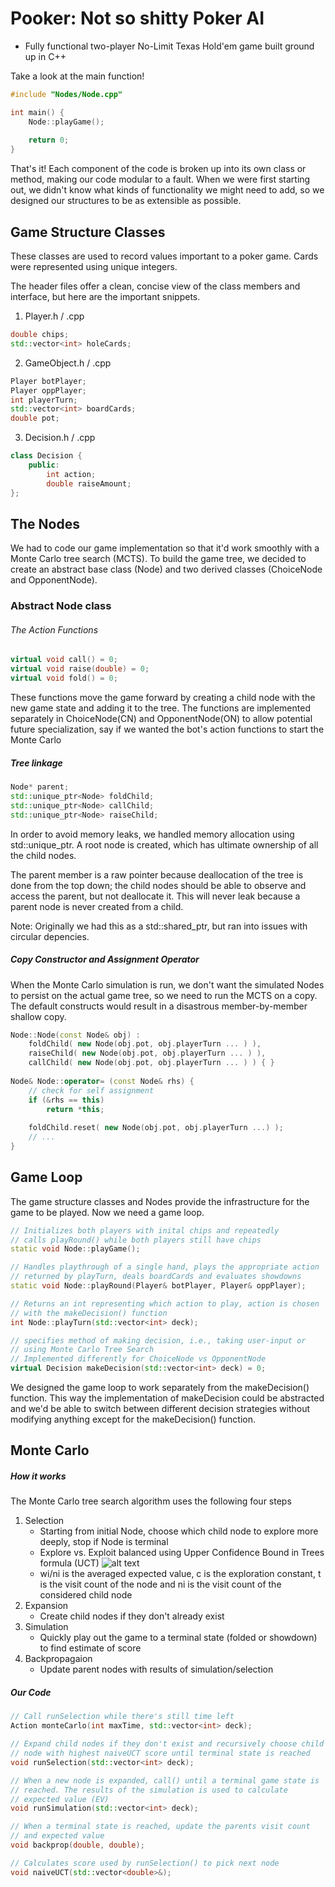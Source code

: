 # Pooker: Not so shitty Poker AI
* Fully functional two-player No-Limit Texas Hold'em game built ground up in C++

Take a look at the main function!
```cpp
#include "Nodes/Node.cpp"

int main() {
	Node::playGame();
	
	return 0;
}
```

That's it! Each component of the code is broken up into its own class or method, making our code modular to a fault. When we were first starting out, we didn't know what kinds of functionality we might need to add, so we designed our structures to be as extensible as possible.

## Game Structure Classes
These classes are used to record values important to a poker game. Cards were represented using unique integers.

The header files offer a clean, concise view of the class members and interface, but here are the important snippets.
1. Player.h / .cpp
```cpp
double chips;
std::vector<int> holeCards;
```
2. GameObject.h / .cpp
```cpp
Player botPlayer;
Player oppPlayer;
int playerTurn;
std::vector<int> boardCards;
double pot;
```
3. Decision.h / .cpp
```cpp
class Decision {
	public:
    	int action;
        double raiseAmount;
};
```
## The Nodes
We had to code our game implementation so that it'd work smoothly with a Monte Carlo tree search (MCTS). To build the game tree, we decided to create an abstract base class (Node) and two derived classes (ChoiceNode and OpponentNode).


### Abstract Node class
###### The Action Functions
```cpp
virtual void call() = 0;
virtual void raise(double) = 0;
virtual void fold() = 0;
```
These functions move the game forward by creating a child node with the new game state and adding it to the tree. The functions are implemented separately in ChoiceNode(CN) and OpponentNode(ON) to allow potential future specialization, say if we wanted the bot's action functions to start the Monte Carlo

##### Tree linkage
```cpp
Node* parent;
std::unique_ptr<Node> foldChild;
std::unique_ptr<Node> callChild;
std::unique_ptr<Node> raiseChild;
```

In order to avoid memory leaks, we handled memory allocation using std::unique_ptr. A root node is created, which has ultimate ownership of all the child nodes. 

The parent member is a raw pointer because deallocation of the tree is done from the top down; the child nodes should be able to observe and access the parent, but not deallocate it. This will never leak because a parent node is never created from a child.

Note: Originally we had this as a std::shared_ptr, but ran into issues with circular depencies.

##### Copy Constructor and Assignment Operator
When the Monte Carlo simulation is run, we don't want the simulated Nodes to persist on the actual game tree, so we need to run the MCTS on a copy. The default constructs would result in a disastrous member-by-member shallow copy.
```cpp
Node::Node(const Node& obj) :
	foldChild( new Node(obj.pot, obj.playerTurn ... ) ),
    raiseChild( new Node(obj.pot, obj.playerTurn ... ) ),
    callChild( new Node(obj.pot, obj.playerTurn ... ) ) { }
    
Node& Node::operator= (const Node& rhs) {
	// check for self assignment
    if (&rhs == this)
    	return *this;
        
    foldChild.reset( new Node(obj.pot, obj.playerTurn ...) );
    // ...
}
```

## Game Loop
The game structure classes and Nodes provide the infrastructure for the game to be played. Now we need a game loop.

```cpp
// Initializes both players with inital chips and repeatedly
// calls playRound() while both players still have chips
static void Node::playGame();

// Handles playthrough of a single hand, plays the appropriate action
// returned by playTurn, deals boardCards and evaluates showdowns
static void Node::playRound(Player& botPlayer, Player& oppPlayer);

// Returns an int representing which action to play, action is chosen
// with the makeDecision() function
int Node::playTurn(std::vector<int> deck);

// specifies method of making decision, i.e., taking user-input or
// using Monte Carlo Tree Search
// Implemented differently for ChoiceNode vs OpponentNode
virtual Decision makeDecision(std::vector<int> deck) = 0;
```

We designed the game loop to work separately from the makeDecision() function. This way the implementation of makeDecision could be abstracted and we'd be able to switch between different decision strategies without modifying anything except for the makeDecision() function.
## Monte Carlo

##### How it works
The Monte Carlo tree search algorithm uses the following four steps

1. Selection
	* Starting from initial Node, choose which child node to explore more deeply, stop if Node is terminal
	* Explore vs. Exploit balanced using Upper Confidence Bound in Trees formula (UCT)
![alt text](https://github.com/OwenQian/Pooker/blob/master/Pictures/naiveUCT.png "naiveUCT formula")
	* wi/ni is the averaged expected value, c is the exploration constant, t is the visit count of the node and ni is the visit count of the considered child node
2. Expansion
	* Create child nodes if they don't already exist
3. Simulation
	* Quickly play out the game to a terminal state (folded or showdown) to find estimate of score
4. Backpropagaion
	* Update parent nodes with results of simulation/selection

##### Our Code
```cpp
// Call runSelection while there's still time left
Action monteCarlo(int maxTime, std::vector<int> deck);

// Expand child nodes if they don't exist and recursively choose child 
// node with highest naiveUCT score until terminal state is reached
void runSelection(std::vector<int> deck);

// When a new node is expanded, call() until a terminal game state is 
// reached. The results of the simulation is used to calculate
// expected value (EV)
void runSimulation(std::vector<int> deck);

// When a terminal state is reached, update the parents visit count
// and expected value
void backprop(double, double);

// Calculates score used by runSelection() to pick next node
void naiveUCT(std::vector<double>&);

```
